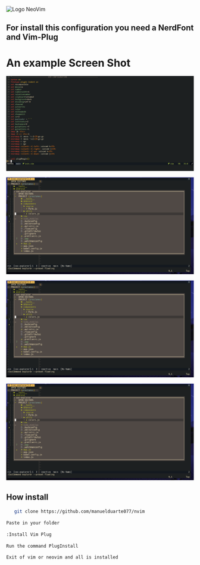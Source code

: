 ![Logo NeoVim](https://upload.wikimedia.org/wikipedia/commons/thumb/4/4f/Neovim-logo.svg/1280px-Neovim-logo.svg.png)

## For install this configuration you need a NerdFont and Vim-Plug

#
# An example Screen Shot 

![Captura de los Plugins](docs/plugins4.png)

![Captura 1](docs/plugins2.png)

![Captura 2](docs/plugins2.png)

![Captura 3](docs/plugins2.png)

## How install

```bash
   git clone https://github.com/manuelduarte077/nvim
```


 ```bash
 Paste in your folder
 ```

 ```bash
:Install Vim Plug
 ```

 ```bash
 Run the command PlugInstall
  ```

 ```
 Exit of vim or neovim and all is installed
 ```




